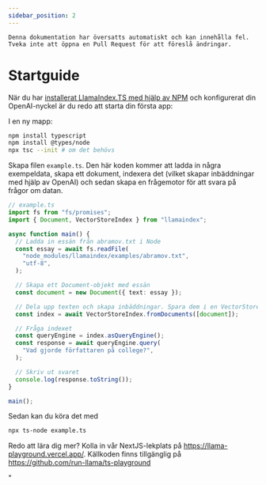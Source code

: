 ```yaml
---
sidebar_position: 2
---
```


`Denna dokumentation har översatts automatiskt och kan innehålla fel. Tveka inte att öppna en Pull Request för att föreslå ändringar.`

# Startguide

När du har [installerat LlamaIndex.TS med hjälp av NPM](installation) och konfigurerat din OpenAI-nyckel är du redo att starta din första app:

I en ny mapp:

```bash npm2yarn
npm install typescript
npm install @types/node
npx tsc --init # om det behövs
```

Skapa filen `example.ts`. Den här koden kommer att ladda in några exempeldata, skapa ett dokument, indexera det (vilket skapar inbäddningar med hjälp av OpenAI) och sedan skapa en frågemotor för att svara på frågor om datan.

```ts
// example.ts
import fs from "fs/promises";
import { Document, VectorStoreIndex } from "llamaindex";

async function main() {
  // Ladda in essän från abramov.txt i Node
  const essay = await fs.readFile(
    "node_modules/llamaindex/examples/abramov.txt",
    "utf-8",
  );

  // Skapa ett Document-objekt med essän
  const document = new Document({ text: essay });

  // Dela upp texten och skapa inbäddningar. Spara dem i en VectorStoreIndex
  const index = await VectorStoreIndex.fromDocuments([document]);

  // Fråga indexet
  const queryEngine = index.asQueryEngine();
  const response = await queryEngine.query(
    "Vad gjorde författaren på college?",
  );

  // Skriv ut svaret
  console.log(response.toString());
}

main();
```

Sedan kan du köra det med

```bash
npx ts-node example.ts
```

Redo att lära dig mer? Kolla in vår NextJS-lekplats på https://llama-playground.vercel.app/. Källkoden finns tillgänglig på https://github.com/run-llama/ts-playground

"

